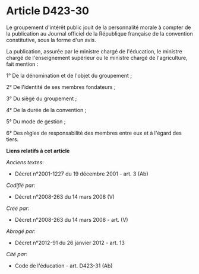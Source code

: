 # Article D423-30

Le groupement d'intérêt public jouit de la personnalité morale à compter de la publication au Journal officiel de la
République française de la convention constitutive, sous la forme d'un avis.

La publication, assurée par le ministre chargé de l'éducation, le ministre chargé de l'enseignement supérieur ou le ministre
chargé de l'agriculture, fait mention :

1° De la dénomination et de l'objet du groupement ;

2° De l'identité de ses membres fondateurs ;

3° Du siège du groupement ;

4° De la durée de la convention ;

5° Du mode de gestion ;

6° Des règles de responsabilité des membres entre eux et à l'égard des tiers.

**Liens relatifs à cet article**

_Anciens textes_:

  - Décret n°2001-1227 du 19 décembre 2001 - art. 3 (Ab)

_Codifié par_:

  - Décret n°2008-263 du 14 mars 2008 (V)

_Créé par_:

  - Décret n°2008-263 du 14 mars 2008 - art. (V)

_Abrogé par_:

  - Décret n°2012-91 du 26 janvier 2012 - art. 13

_Cité par_:

  - Code de l'éducation - art. D423-31 (Ab)
